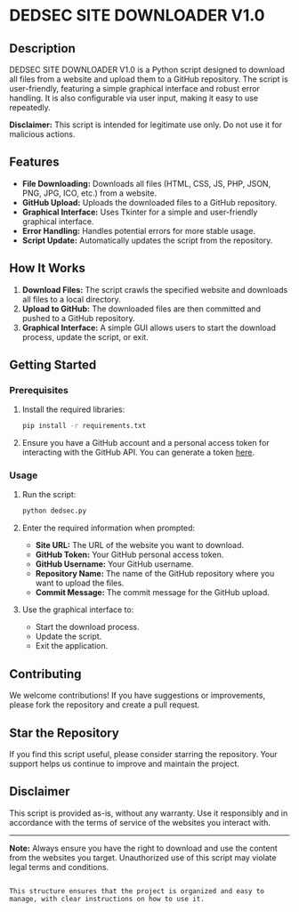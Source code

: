 
# DEDSEC SITE DOWNLOADER V1.0

## Description

DEDSEC SITE DOWNLOADER V1.0 is a Python script designed to download all files from a website and upload them to a GitHub repository. The script is user-friendly, featuring a simple graphical interface and robust error handling. It is also configurable via user input, making it easy to use repeatedly.

**Disclaimer:** This script is intended for legitimate use only. Do not use it for malicious actions.

## Features

- **File Downloading:** Downloads all files (HTML, CSS, JS, PHP, JSON, PNG, JPG, ICO, etc.) from a website.
- **GitHub Upload:** Uploads the downloaded files to a GitHub repository.
- **Graphical Interface:** Uses Tkinter for a simple and user-friendly graphical interface.
- **Error Handling:** Handles potential errors for more stable usage.
- **Script Update:** Automatically updates the script from the repository.

## How It Works

1. **Download Files:** The script crawls the specified website and downloads all files to a local directory.
2. **Upload to GitHub:** The downloaded files are then committed and pushed to a GitHub repository.
3. **Graphical Interface:** A simple GUI allows users to start the download process, update the script, or exit.

## Getting Started

### Prerequisites

1. Install the required libraries:
   ```bash
   pip install -r requirements.txt
   ```

2. Ensure you have a GitHub account and a personal access token for interacting with the GitHub API. You can generate a token [here](https://github.com/settings/tokens).

### Usage

1. Run the script:
   ```bash
   python dedsec.py
   ```

2. Enter the required information when prompted:
   - **Site URL:** The URL of the website you want to download.
   - **GitHub Token:** Your GitHub personal access token.
   - **GitHub Username:** Your GitHub username.
   - **Repository Name:** The name of the GitHub repository where you want to upload the files.
   - **Commit Message:** The commit message for the GitHub upload.

3. Use the graphical interface to:
   - Start the download process.
   - Update the script.
   - Exit the application.

## Contributing

We welcome contributions! If you have suggestions or improvements, please fork the repository and create a pull request.

## Star the Repository

If you find this script useful, please consider starring the repository. Your support helps us continue to improve and maintain the project.

## Disclaimer

This script is provided as-is, without any warranty. Use it responsibly and in accordance with the terms of service of the websites you interact with.

---

**Note:** Always ensure you have the right to download and use the content from the websites you target. Unauthorized use of this script may violate legal terms and conditions.
```

This structure ensures that the project is organized and easy to manage, with clear instructions on how to use it.
